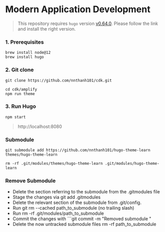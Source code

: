 # Modern Application Development

> This repository requires `hugo` version [v0.64.0](https://github.com/gohugoio/hugo/releases/tag/v0.64.0).
Please follow the link and install the right version.
### 1. Prerequisites
```
brew install node@12
brew install hugo
```

### 2. Git clone

```
git clone https://github.com/nnthanh101/cdk.git

cd cdk/amplify
npm run theme
```

### 3. Run Hugo

```
npm start
```

> http://localhost:8080

### Submodule

```
git submodule add https://github.com/nnthanh101/hugo-theme-learn themes/hugo-theme-learn

rm -rf .git/modules/themes/hugo-theme-learn .git/modules/hugo-theme-learn
```

### Remove Submodule

* Delete the section referring to the submodule from the .gitmodules file
* Stage the changes via git add .gitmodules
* Delete the relevant section of the submodule from .git/config.
* Run git rm --cached path_to_submodule (no trailing slash)
* Run rm -rf .git/modules/path_to_submodule
* Commit the changes with ```git commit -m "Removed submodule "
* Delete the now untracked submodule files rm -rf path_to_submodule